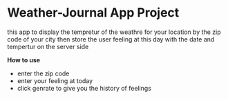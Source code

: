 # Weather-Journal App Project

this app to display the tempretur of the weathre for your location by the zip code of your city then store the user feeling at this day with the date and tempertur on the server side

**How to use**

- enter the zip code
- enter your feeling at today
- click genrate to give you the history of feelings

<!-- ## todo's -->
